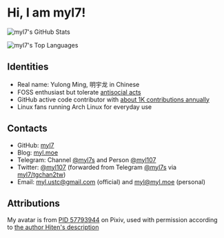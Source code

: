 <!-- Copyright (c) 2021-2022 myl7 -->
<!-- SPDX-License-Identifier: CC-BY-NC-ND-4.0 -->

# Hi, I am myl7!

![myl7's GitHub Stats](https://github-readme-stats.vercel.app/api?username=myl7&count_private=true&theme=gruvbox&show_icons=true)

![myl7's Top Languages](https://github-readme-stats.vercel.app/api/top-langs/?username=myl7&theme=gruvbox&layout=compact&langs_count=10)

## Identities

- Real name: Yulong Ming, 明宇龙 in Chinese
- FOSS enthusiast but tolerate [antisocial acts](https://www.fsf.org/news/lifes-better-together-when-you-avoid-windows-11/#:~:text=Developing%20nonfree%20software%20is%20an%20inherently%20antisocial%20act "\"Developing nonfree software is an inherently antisocial act\" by FSF")
- GitHub active code contributor with [about 1K contributions annually](https://github.com/myl7)
- Linux fans running Arch Linux for everyday use

## Contacts

- GitHub: [myl7](https://github.com/myl7)
- Blog: [myl.moe](https://myl.moe)
- Telegram: Channel [@myl7s](https://t.me/myl7s) and Person [@myl107](https://t.me/myl107)
- Twitter: [@myl107](https://twitter.com/myl107) (forwarded from Telegram [@myl7s](https://t.me/myl7s) via [myl7/tgchan2tw](https://github.com/myl7/tgchan2tw))
- Email: [myl.ustc@gmail.com](mailto:myl.ustc@gmail.com) (official) and [myl@myl.moe](mailto:myl@myl.moe) (personal)

## Attributions

My avatar is from [PID 57793944](https://www.pixiv.net/artworks/57793944) on Pixiv, used with permission according to [the author Hiten's description](https://www.pixiv.net/users/490219)
